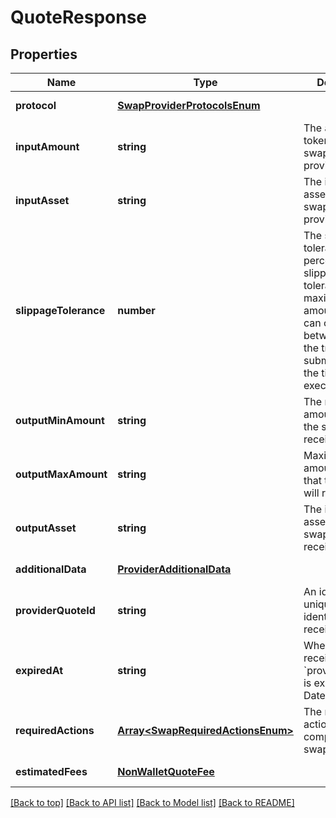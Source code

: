 # QuoteResponse

## Properties

|Name | Type | Description | Notes|
|------------ | ------------- | ------------- | -------------|
|**protocol** | [**SwapProviderProtocolsEnum**](SwapProviderProtocolsEnum.md) |  | [default to undefined]|
|**inputAmount** | **string** | The amount of tokens the swapper will provide | [default to undefined]|
|**inputAsset** | **string** | The id of the asset the swapper will provide | [default to undefined]|
|**slippageTolerance** | **number** | The slippage tolerance is a percentage. The slippage tolerance is the maximum amount the price can change between the time the transaction is submitted and the time it is executed | [default to undefined]|
|**outputMinAmount** | **string** | The minimum amount of tokens the swapper will receive | [default to undefined]|
|**outputMaxAmount** | **string** | Maximum amount of tokens that the swapper will receive | [default to undefined]|
|**outputAsset** | **string** | The id of the asset the swapper will receive | [default to undefined]|
|**additionalData** | [**ProviderAdditionalData**](ProviderAdditionalData.md) |  | [default to undefined]|
|**providerQuoteId** | **string** | An identifier that uniquely identifies the received quote | [default to undefined]|
|**expiredAt** | **string** | When was the received &#x60;providerQuoteId&#x60; is expired (ISO Date time). | [default to undefined]|
|**requiredActions** | [**Array&lt;SwapRequiredActionsEnum&gt;**](SwapRequiredActionsEnum.md) | The required actions for completing a swap operation | [default to undefined]|
|**estimatedFees** | [**NonWalletQuoteFee**](NonWalletQuoteFee.md) |  | [default to undefined]|




[[Back to top]](#) [[Back to API list]](../../README.md#documentation-for-api-endpoints) [[Back to Model list]](../../README.md#documentation-for-models) [[Back to README]](../../README.md)
